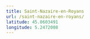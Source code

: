 ```yaml
---
title: Saint-Nazaire-en-Royans
url: /saint-nazaire-en-royans/
latitude: 45.0603491
longitude: 5.2472008
---
```

